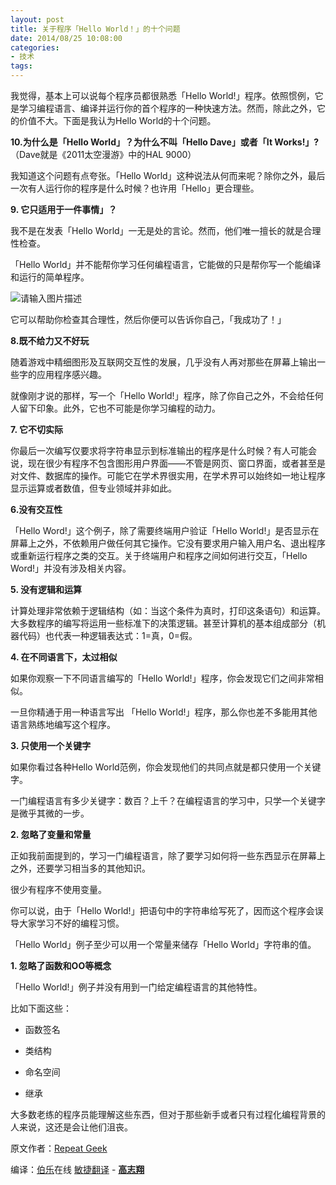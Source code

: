```yaml
---
layout: post
title: 关于程序「Hello World！」的十个问题
date: 2014/08/25 10:08:00
categories:
- 技术
tags:
---
```


我觉得，基本上可以说每个程序员都很熟悉「Hello World!」程序。依照惯例，它是学习编程语言、编译并运行你的首个程序的一种快速方法。然而，除此之外，它的价值不大。下面是我认为Hello World的十个问题。</span>

**10.为什么是「Hello World」？为什么不叫「Hello Dave」或者「It Works!」?**（Dave就是《2011太空漫游》中的HAL 9000）

我知道这个问题有点夸张。「Hello World」这种说法从何而来呢？除你之外，最后一次有人运行你的程序是什么时候？也许用「Hello」更合理些。

**9. 它只适用于一件事情」？**

我不是在发表「Hello World」一无是处的言论。然而，他们唯一擅长的就是合理性检查。

「Hello World」并不能帮你学习任何编程语言，它能做的只是帮你写一个能编译和运行的简单程序。

![请输入图片描述][1]

它可以帮助你检查其合理性，然后你便可以告诉你自己，「我成功了！」

**8.既不给力又不好玩**

随着游戏中精细图形及互联网交互性的发展，几乎没有人再对那些在屏幕上输出一些字的应用程序感兴趣。

就像刚才说的那样，写一个「Hello World!」程序，除了你自己之外，不会给任何人留下印象。此外，它也不可能是你学习编程的动力。

**7. 它不切实际**

你最后一次编写仅要求将字符串显示到标准输出的程序是什么时候？有人可能会说，现在很少有程序不包含图形用户界面——不管是网页、窗口界面，或者甚至是对文件、数据库的操作。可能它在学术界很实用，在学术界可以始终如一地让程序显示运算或者数值，但专业领域并非如此。

**6.没有交互性**

「Hello Word!」这个例子，除了需要终端用户验证「Hello World!」是否显示在屏幕上之外，不依赖用户做任何其它操作。它没有要求用户输入用户名、退出程序或重新运行程序之类的交互。关于终端用户和程序之间如何进行交互，「Hello Word!」并没有涉及相关内容。

**5. 没有逻辑和运算**

计算处理非常依赖于逻辑结构（如：当这个条件为真时，打印这条语句）和运算。大多数程序的编写将运用一些标准下的决策逻辑。甚至计算机的基本组成部分（机器代码）也代表一种逻辑表达式：1=真，0=假。

**4. 在不同语言下，太过相似**

如果你观察一下不同语言编写的「Hello World!」程序，你会发现它们之间非常相似。

一旦你精通于用一种语言写出 「Hello World!」程序，那么你也差不多能用其他语言熟练地编写这个程序。

**3. 只使用一个关键字**

如果你看过各种Hello World范例，你会发现他们的共同点就是都只使用一个关键字。

一门编程语言有多少关键字：数百？上千？在编程语言的学习中，只学一个关键字是微乎其微的一步。

**2. 忽略了变量和常量**

正如我前面提到的，学习一门编程语言，除了要学习如何将一些东西显示在屏幕上之外，还要学习相当多的其他知识。

很少有程序不使用变量。

你可以说，由于「Hello World!」把语句中的字符串给写死了，因而这个程序会误导大家学习不好的编程习惯。

「Hello World」例子至少可以用一个常量来储存「Hello World」字符串的值。

**1. 忽略了函数和OO等概念**

「Hello World!」例子并没有用到一门给定编程语言的其他特性。

比如下面这些：

*   函数签名

*   类结构

*   命名空间

*   继承

大多数老练的程序员能理解这些东西，但对于那些新手或者只有过程化编程背景的人来说，这还是会让他们沮丧。

原文作者：[Repeat Geek](http://repeatgeek.com/technical/10-problems-with-hello-world/)

编译：[伯乐](http://www.jobBole.com)在线 [敏捷翻译](http://www.jobbole.com/showthread.php/3546) - **[高志翔](http://www.jobbole.com/member.php/901-%E9%AB%98%E5%BF%97%E7%BF%94)**

 [1]: http://blog.jobbole.com/wp-content/uploads/vb/469-thumb_20110123%20helloWorld.jpg
